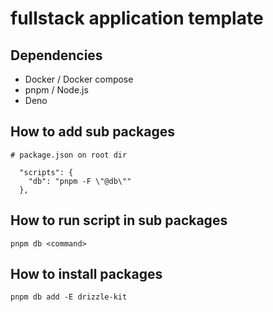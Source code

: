 # fullstack application template

## Dependencies

- Docker / Docker compose
- pnpm / Node.js
- Deno

## How to add sub packages

```
# package.json on root dir

  "scripts": {
    "db": "pnpm -F \"@db\""
  },

```

## How to run script in sub packages

```
pnpm db <command>
```

## How to install packages

```
pnpm db add -E drizzle-kit
```
